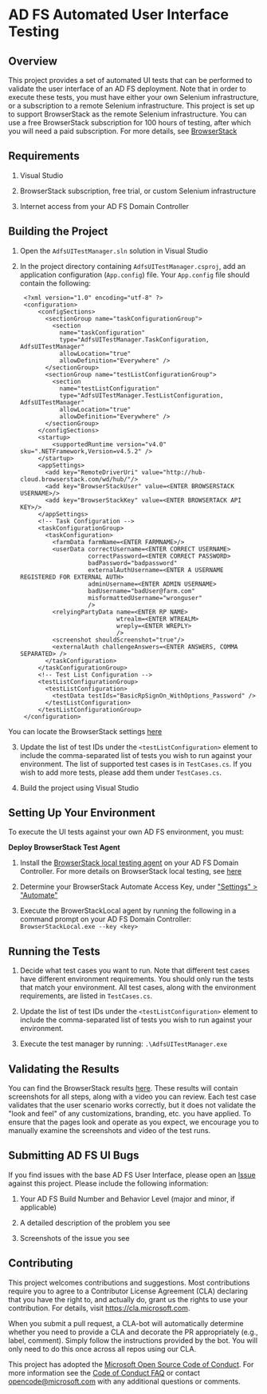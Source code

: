 # AD FS Automated User Interface Testing

## Overview

This project provides a set of automated UI tests that can be performed to validate the user interface of an AD FS deployment. 
Note that in order to execute these tests, you must have either your own Selenium infrastructure, or a subscription to a remote Selenium infrastructure. 
This project is set up to support BrowserStack as the remote Selenium infrastructure. You can use a free BrowserStack subscription for 100 hours of testing, after which you will need a paid subscription.
For more details, see [BrowserStack](https://www.browserstack.com)


## Requirements

1. Visual Studio 

2. BrowserStack subscription, free trial, or custom Selenium infrastructure 

3. Internet access from your AD FS Domain Controller 


## Building the Project 

1. Open the `AdfsUITestManager.sln` solution in Visual Studio

2. In the project directory containing `AdfsUITestManager.csproj`, add an application configuration (`App.config`) file. Your `App.config` file should contain the following: 

        <?xml version="1.0" encoding="utf-8" ?>
        <configuration>
            <configSections>
              <sectionGroup name="taskConfigurationGroup">
                <section
                  name="taskConfiguration"
                  type="AdfsUITestManager.TaskConfiguration, AdfsUITestManager"
                  allowLocation="true"
                  allowDefinition="Everywhere" />
              </sectionGroup>
              <sectionGroup name="testListConfigurationGroup">
                <section
                  name="testListConfiguration"
                  type="AdfsUITestManager.TestListConfiguration, AdfsUITestManager"
                  allowLocation="true"
                  allowDefinition="Everywhere" />
              </sectionGroup>
            </configSections>
            <startup> 
                <supportedRuntime version="v4.0" sku=".NETFramework,Version=v4.5.2" />
            </startup>
            <appSettings>
              <add key="RemoteDriverUri" value="http://hub-cloud.browserstack.com/wd/hub/"/>
              <add key="BrowserStackUser" value=<ENTER BROWSERSTACK USERNAME>/>
              <add key="BrowserStackKey" value=<ENTER BROWSERTACK API KEY>/>
            </appSettings>
            <!-- Task Configuration -->
            <taskConfigurationGroup>
              <taskConfiguration>
                <farmData farmName=<ENTER FARMNAME>/>
                <userData correctUsername=<ENTER CORRECT USERNAME> 
                          correctPassword=<ENTER CORRECT PASSWORD>
                          badPassword="badpassword"
                          externalAuthUsername=<ENTER A USERNAME REGISTERED FOR EXTERNAL AUTH>
                          adminUsername=<ENTER ADMIN USERNAME>
                          badUsername="badUser@farm.com"
                          misformattedUsername="wronguser"
                          />
                <relyingPartyData name=<ENTER RP NAME>
                                  wtrealm=<ENTER WTREALM>
                                  wreply=<ENTER WREPLY>
                                  />
                <screenshot shouldScreenshot="true"/>
                <externalAuth challengeAnswers=<ENTER ANSWERS, COMMA SEPARATED> />
              </taskConfiguration>
            </taskConfigurationGroup>
            <!-- Test List Configuration -->
            <testListConfigurationGroup>
              <testListConfiguration>
                <testData testIds="BasicRpSignOn_WithOptions_Password" />
              </testListConfiguration>
            </testListConfigurationGroup>
        </configuration>

You can locate the BrowserStack settings [here](https://www.browserstack.com/automate/c-sharp)

3. Update the list of test IDs under the `<testListConfiguration>` element to include the comma-separated list of tests you wish to run against your environment. 
    The list of supported test cases is in `TestCases.cs`. If you wish to add more tests, please add them under `TestCases.cs`. 

4. Build the project using Visual Studio


## Setting Up Your Environment 

To execute the UI tests against your own AD FS environment, you must: 

**Deploy BrowserStack Test Agent**

1. Install the [BrowserStack local testing agent](https://www.browserstack.com/browserstack-local/BrowserStackLocal-win32.zip) on your AD FS Domain Controller.
For more details on BrowserStack local testing, see [here](https://www.browserstack.com/local-testing)

2. Determine your BrowserStack Automate Access Key, under ["Settings" > "Automate"](https://www.browserstack.com/accounts/settings)

3. Execute the BrowerStackLocal agent by running the following in a command prompt on your AD FS Domain Controller: 
    `BrowserStackLocal.exe --key <key>`


## Running the Tests

1. Decide what test cases you want to run. Note that different test cases have different environment requirements. You should only run the tests that match your environment. 
All test cases, along with the environment requirements, are listed in `TestCases.cs`. 

2. Update the list of test IDs under the `<testListConfiguration>` element to include the comma-separated list of tests you wish to run against your environment.

3. Execute the test manager by running:
    `.\AdfsUITestManager.exe`

## Validating the Results

You can find the BrowserStack results [here](https://www.browserstack.com/automate). These results will contain screenshots for all steps, along with a video you can review. 
Each test case validates that the user scenario works correctly, but it does not validate the "look and feel" of any customizations, branding, etc. you have applied. 
To ensure that the pages look and operate as you expect, we encourage you to manually examine the screenshots and video of the test runs. 

## Submitting AD FS UI Bugs 

If you find issues with the base AD FS User Interface, please open an [Issue](https://github.com/Microsoft/adfsUITests/issues) against this project. Please include the following information: 

1. Your AD FS Build Number and Behavior Level (major and minor, if applicable) 

2. A detailed description of the problem you see

3. Screenshots of the issue you see 


## Contributing

This project welcomes contributions and suggestions.  Most contributions require you to agree to a
Contributor License Agreement (CLA) declaring that you have the right to, and actually do, grant us
the rights to use your contribution. For details, visit https://cla.microsoft.com.

When you submit a pull request, a CLA-bot will automatically determine whether you need to provide
a CLA and decorate the PR appropriately (e.g., label, comment). Simply follow the instructions
provided by the bot. You will only need to do this once across all repos using our CLA.

This project has adopted the [Microsoft Open Source Code of Conduct](https://opensource.microsoft.com/codeofconduct/).
For more information see the [Code of Conduct FAQ](https://opensource.microsoft.com/codeofconduct/faq/) or
contact [opencode@microsoft.com](mailto:opencode@microsoft.com) with any additional questions or comments.